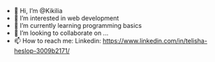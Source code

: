 - 👋 Hi, I’m @Kikilia
- 👀 I’m interested in web development
- 🌱 I’m currently learning programming basics
- 💞️ I’m looking to collaborate on ...
- 📫 How to reach me: Linkedin: https://www.linkedin.com/in/telisha-heslop-3009b2171/

<!---
Kikilia/Kikilia is a ✨ special ✨ repository because its `README.md` (this file) appears on your GitHub profile.
You can click the Preview link to take a look at your changes.
--->
